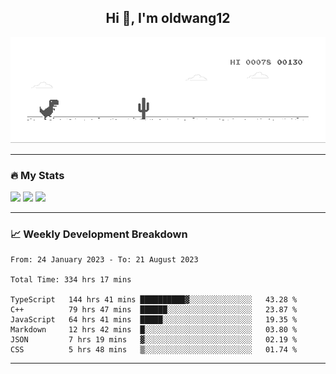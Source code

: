 <h2 align="center">Hi 👋, I'm oldwang12</h2>

![图片](dino.gif)

<!-- <picture>
  <source media="(prefers-color-scheme: dark)" srcset="https://getlost01.github.io/github-snake.github.io/github-contribution-grid-snake-dark.svg">
  <source media="(prefers-color-scheme: light)" srcset="https://getlost01.github.io/github-snake.github.io/github-contribution-grid-snake.svg">
  <img alt="github contribution grid snake animation" src="https://getlost01.github.io/github-snake.github.io/github-contribution-grid-snake.svg">
</picture> -->

---

### 🔥 My Stats 
<img width="400" src="https://github-readme-stats.vercel.app/api?username=oldwang12&count_private=true&show_icons=true&theme=react" />  <img width="425" src="https://streak-stats.demolab.com/?user=oldwang12&theme=react" />
<img width="830" src="https://github-readme-activity-graph.vercel.app/graph?username=oldwang12&bg_color=21232a&color=a8eeff&line=61dafb&point=f0fcff&area=true&hide_border=false" />
<a href="https://github.com/getlost01/github-stats">
</a>
<!-- ![Top Langs](https://github-readme-stats.vercel.app/api/top-langs/?username=oldwang12&layout=compact&langs_count=10&theme=react) -->
<!-- ![Wakatime stats](https://github-readme-stats.vercel.app/api/wakatime?username=oldwang12&theme=react) -->

---

### 📈 Weekly Development Breakdown

<!--START_SECTION:waka-simple-->

```text
From: 24 January 2023 - To: 21 August 2023

Total Time: 334 hrs 17 mins

TypeScript   144 hrs 41 mins ██████████▓░░░░░░░░░░░░░░   43.28 %
C++          79 hrs 47 mins  ██████░░░░░░░░░░░░░░░░░░░   23.87 %
JavaScript   64 hrs 41 mins  █████░░░░░░░░░░░░░░░░░░░░   19.35 %
Markdown     12 hrs 42 mins  █░░░░░░░░░░░░░░░░░░░░░░░░   03.80 %
JSON         7 hrs 19 mins   ▓░░░░░░░░░░░░░░░░░░░░░░░░   02.19 %
CSS          5 hrs 48 mins   ▒░░░░░░░░░░░░░░░░░░░░░░░░   01.74 %
```

<!--END_SECTION:waka-simple-->

---
